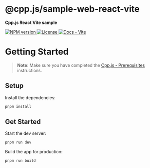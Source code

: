 # @cpp.js/sample-web-react-vite
**Cpp.js React Vite sample**  

<a href="https://www.npmjs.com/package/@cpp.js/sample-web-react-vite">
    <img alt="NPM version" src="https://img.shields.io/npm/v/@cpp.js/sample-web-react-vite?style=for-the-badge" />
</a>
<a href="https://github.com/bugra9/cpp.js/blob/main/LICENSE">
    <img alt="License" src="https://img.shields.io/github/license/bugra9/cpp.js?style=for-the-badge" />
</a>
<a href="https://cpp.js.org/docs/guide/integrate-into-existing-project/vite">
    <img alt="Docs - Vite" src="https://img.shields.io/badge/Docs_-_Vite-20B2AA?style=for-the-badge" />
</a>

# Getting Started

>**Note**: Make sure you have completed the [Cpp.js - Prerequisites](https://cpp.js.org/docs/guide/getting-started/prerequisites) instructions.

## Setup

Install the dependencies:

```bash
pnpm install
```

## Get Started

Start the dev server:

```bash
pnpm run dev
```

Build the app for production:

```bash
pnpm run build
```
